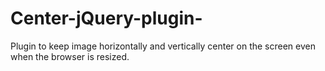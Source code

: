 # Center-jQuery-plugin-
Plugin to keep image horizontally and vertically center on the screen even when the browser is resized.
